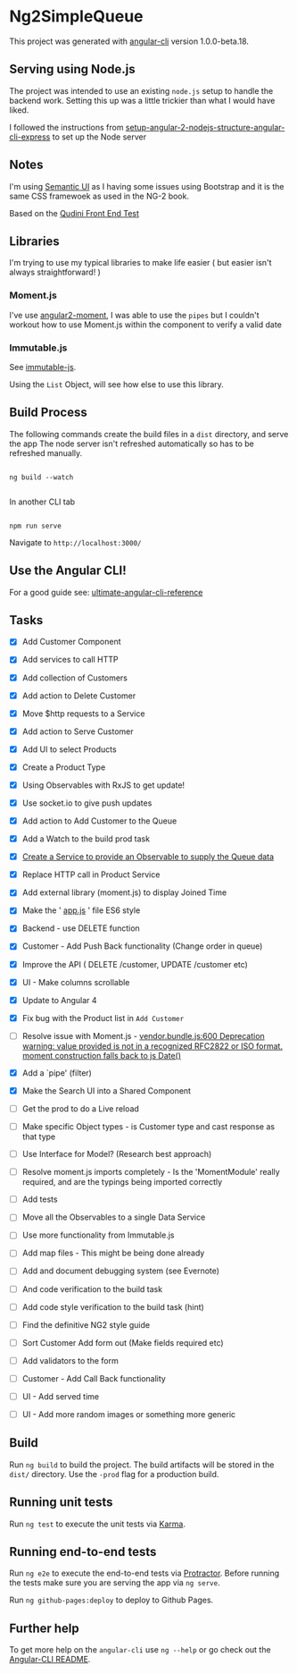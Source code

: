 # Ng2SimpleQueue

This project was generated with [angular-cli](https://github.com/angular/angular-cli) version 1.0.0-beta.18.


## Serving using Node.js

The project was intended to use an existing `node.js` setup to handle the backend work. Setting this up was a little trickier than what I would have liked.

I followed the instructions from [setup-angular-2-nodejs-structure-angular-cli-express](http://www.javascripthtml.com/setup-angular-2-nodejs-structure-angular-cli-express/) to set up the Node server


## Notes

I'm using [Semantic UI](http://semantic-ui.com/) as I having some issues using Bootstrap and it is the same CSS framewoek as used in the NG-2 book.

Based on the [Qudini Front End Test](https://github.com/qudini/front-end-test)

## Libraries

I'm trying to use my typical libraries to make life easier ( but easier isn't always straightforward! )

### Moment.js

I've use [angular2-moment](https://github.com/urish/angular2-moment), I was able to use the `pipes` but I couldn't workout how to use Moment.js within the component to verify a valid date

### Immutable.js

See [immutable-js](http://ricostacruz.com/cheatsheets/immutable-js.html).

Using the `List` Object, will see how else to use this library.


## Build Process

The following commands create the build files in a `dist` directory, and serve the app
The node server isn't refreshed automatically so has to be refreshed manually.



```

ng build --watch


```

In another CLI tab

```

npm run serve

```

Navigate to `http://localhost:3000/`


## Use the Angular CLI!

For a good guide see: [ultimate-angular-cli-reference](https://www.sitepoint.com/ultimate-angular-cli-reference/)

## Tasks


* [X] Add Customer Component
* [X] Add services to call HTTP
* [X] Add collection of Customers
* [X] Add action to Delete Customer
* [X] Move $http requests to a Service
* [X] Add action to Serve Customer
* [x] Add UI to select Products
* [x] Create a Product Type
* [x] Using Observables with RxJS to get update!
* [x] Use socket.io to give push updates
* [X] Add action to Add Customer to the Queue
* [X] Add a Watch to the build prod task
* [X] [Create a Service to provide an Observable to supply the Queue data]()
* [X] Replace HTTP call in Product Service
* [X] Add external library (moment.js) to display Joined Time
* [X] Make the ' [app.js]() ' file ES6 style
* [X] Backend - use DELETE function
* [X] Customer - Add Push Back functionality (Change order in queue)
* [X] Improve the API ( DELETE /customer, UPDATE /customer etc)
* [X] UI - Make columns scrollable
* [X] Update to Angular 4
* [X] Fix bug with the Product list in `Add Customer`

* [ ] Resolve issue with Moment.js - [vendor.bundle.js:600 Deprecation warning: value provided is not in a recognized RFC2822 or ISO format. moment construction falls back to js Date()](http://momentjs.com/guides/#/warnings/js-date/)
* [X] Add a `pipe' (filter)
* [X] Make the Search UI into a Shared Component
* [ ] Get the prod to do a Live reload
* [ ] Make specific Object types - is Customer type and cast response as that type
* [ ] Use Interface for Model? (Research best approach)
* [ ] Resolve moment.js imports completely - Is the 'MomentModule' really required, and are the typings being imported correctly
* [ ] Add tests
* [ ] Move all the Observables to a single Data Service
* [ ] Use more functionality from Immutable.js
* [ ] Add map files - This might be being done already
* [ ] Add and document debugging system (see Evernote)
* [ ] And code verification to the build task
* [ ] Add code style verification to the build task (hint)
* [ ] Find the definitive NG2 style guide
* [ ] Sort Customer Add form out (Make fields required etc)
* [ ] Add validators to the form
* [ ] Customer - Add Call Back functionality
* [ ] UI - Add served time
* [ ] UI - Add more random images or something more generic

##

## Build

Run `ng build` to build the project. The build artifacts will be stored in the `dist/` directory. Use the `-prod` flag for a production build.

## Running unit tests

Run `ng test` to execute the unit tests via [Karma](https://karma-runner.github.io).

## Running end-to-end tests

Run `ng e2e` to execute the end-to-end tests via [Protractor](http://www.protractortest.org/).
Before running the tests make sure you are serving the app via `ng serve`.



Run `ng github-pages:deploy` to deploy to Github Pages.

## Further help

To get more help on the `angular-cli` use `ng --help` or go check out the [Angular-CLI README](https://github.com/angular/angular-cli/blob/master/README.md).

